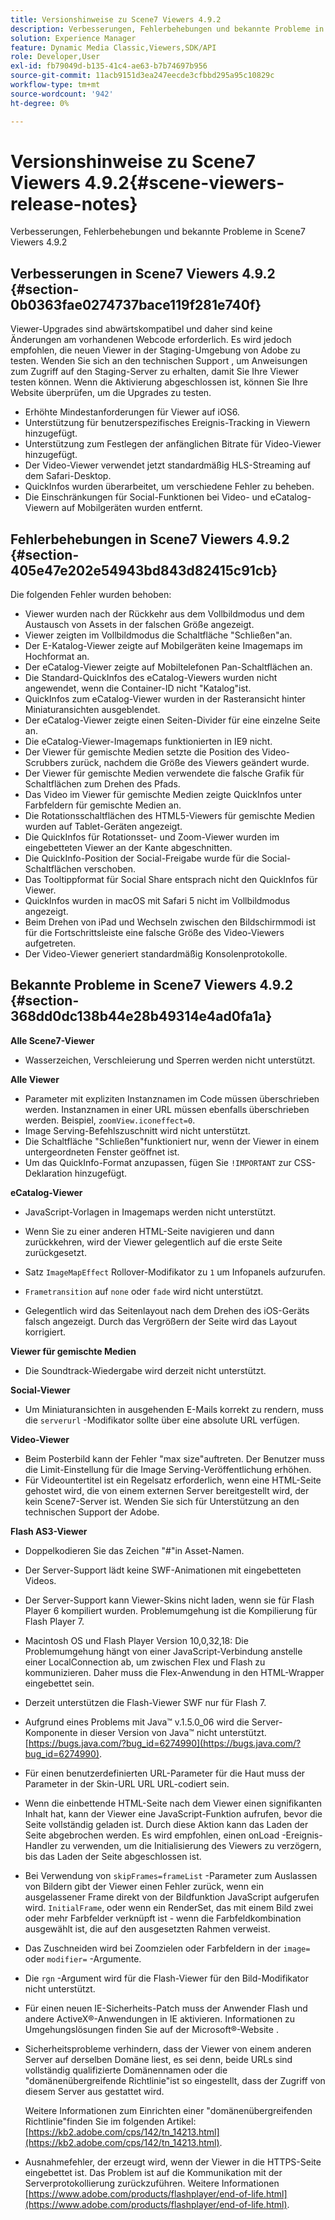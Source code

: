 ```yaml
---
title: Versionshinweise zu Scene7 Viewers 4.9.2
description: Verbesserungen, Fehlerbehebungen und bekannte Probleme in Scene7 Viewers 4.9.2
solution: Experience Manager
feature: Dynamic Media Classic,Viewers,SDK/API
role: Developer,User
exl-id: fb79049d-b135-41c4-ae63-b7b74697b956
source-git-commit: 11acb9151d3ea247eecde3cfbbd295a95c10829c
workflow-type: tm+mt
source-wordcount: '942'
ht-degree: 0%

---
```


# Versionshinweise zu Scene7 Viewers 4.9.2{#scene-viewers-release-notes}

Verbesserungen, Fehlerbehebungen und bekannte Probleme in Scene7 Viewers 4.9.2

## Verbesserungen in Scene7 Viewers 4.9.2 {#section-0b0363fae0274737bace119f281e740f}

Viewer-Upgrades sind abwärtskompatibel und daher sind keine Änderungen am vorhandenen Webcode erforderlich. Es wird jedoch empfohlen, die neuen Viewer in der Staging-Umgebung von Adobe zu testen. Wenden Sie sich an den technischen Support , um Anweisungen zum Zugriff auf den Staging-Server zu erhalten, damit Sie Ihre Viewer testen können. Wenn die Aktivierung abgeschlossen ist, können Sie Ihre Website überprüfen, um die Upgrades zu testen.

* Erhöhte Mindestanforderungen für Viewer auf iOS6.
* Unterstützung für benutzerspezifisches Ereignis-Tracking in Viewern hinzugefügt.
* Unterstützung zum Festlegen der anfänglichen Bitrate für Video-Viewer hinzugefügt.
* Der Video-Viewer verwendet jetzt standardmäßig HLS-Streaming auf dem Safari-Desktop.
* QuickInfos wurden überarbeitet, um verschiedene Fehler zu beheben.
* Die Einschränkungen für Social-Funktionen bei Video- und eCatalog-Viewern auf Mobilgeräten wurden entfernt.

## Fehlerbehebungen in Scene7 Viewers 4.9.2 {#section-405e47e202e54943bd843d82415c91cb}

Die folgenden Fehler wurden behoben:

* Viewer wurden nach der Rückkehr aus dem Vollbildmodus und dem Austausch von Assets in der falschen Größe angezeigt.
* Viewer zeigten im Vollbildmodus die Schaltfläche &quot;Schließen&quot;an.
* Der E-Katalog-Viewer zeigte auf Mobilgeräten keine Imagemaps im Hochformat an.
* Der eCatalog-Viewer zeigte auf Mobiltelefonen Pan-Schaltflächen an.
* Die Standard-QuickInfos des eCatalog-Viewers wurden nicht angewendet, wenn die Container-ID nicht &quot;Katalog&quot;ist.
* QuickInfos zum eCatalog-Viewer wurden in der Rasteransicht hinter Miniaturansichten ausgeblendet.
* Der eCatalog-Viewer zeigte einen Seiten-Divider für eine einzelne Seite an.
* Die eCatalog-Viewer-Imagemaps funktionierten in IE9 nicht.
* Der Viewer für gemischte Medien setzte die Position des Video-Scrubbers zurück, nachdem die Größe des Viewers geändert wurde.
* Der Viewer für gemischte Medien verwendete die falsche Grafik für Schaltflächen zum Drehen des Pfads.
* Das Video im Viewer für gemischte Medien zeigte QuickInfos unter Farbfeldern für gemischte Medien an.
* Die Rotationsschaltflächen des HTML5-Viewers für gemischte Medien wurden auf Tablet-Geräten angezeigt.
* Die QuickInfos für Rotationsset- und Zoom-Viewer wurden im eingebetteten Viewer an der Kante abgeschnitten.
* Die QuickInfo-Position der Social-Freigabe wurde für die Social-Schaltflächen verschoben.
* Das Tooltippformat für Social Share entsprach nicht den QuickInfos für Viewer.
* QuickInfos wurden in macOS mit Safari 5 nicht im Vollbildmodus angezeigt.
* Beim Drehen von iPad und Wechseln zwischen den Bildschirmmodi ist für die Fortschrittsleiste eine falsche Größe des Video-Viewers aufgetreten.
* Der Video-Viewer generiert standardmäßig Konsolenprotokolle.

## Bekannte Probleme in Scene7 Viewers 4.9.2 {#section-368dd0dc138b44e28b49314e4ad0fa1a}

**Alle Scene7-Viewer**

* Wasserzeichen, Verschleierung und Sperren werden nicht unterstützt.

**Alle Viewer**

* Parameter mit expliziten Instanznamen im Code müssen überschrieben werden. Instanznamen in einer URL müssen ebenfalls überschrieben werden. Beispiel, `zoomView.iconeffect=0`.
* Image Serving-Befehlszuschnitt wird nicht unterstützt.
* Die Schaltfläche &quot;Schließen&quot;funktioniert nur, wenn der Viewer in einem untergeordneten Fenster geöffnet ist.
* Um das QuickInfo-Format anzupassen, fügen Sie `!IMPORTANT` zur CSS-Deklaration hinzugefügt.

**eCatalog-Viewer**

* JavaScript-Vorlagen in Imagemaps werden nicht unterstützt.
* Wenn Sie zu einer anderen HTML-Seite navigieren und dann zurückkehren, wird der Viewer gelegentlich auf die erste Seite zurückgesetzt.
* Satz `ImageMapEffect` Rollover-Modifikator zu `1` um Infopanels aufzurufen.

* `Frametransition` auf `none` oder `fade` wird nicht unterstützt.

* Gelegentlich wird das Seitenlayout nach dem Drehen des iOS-Geräts falsch angezeigt. Durch das Vergrößern der Seite wird das Layout korrigiert.

**Viewer für gemischte Medien**

* Die Soundtrack-Wiedergabe wird derzeit nicht unterstützt.

**Social-Viewer**

* Um Miniaturansichten in ausgehenden E-Mails korrekt zu rendern, muss die `serverurl` -Modifikator sollte über eine absolute URL verfügen.

**Video-Viewer**

* Beim Posterbild kann der Fehler &quot;max size&quot;auftreten. Der Benutzer muss die Limit-Einstellung für die Image Serving-Veröffentlichung erhöhen.
* Für Videountertitel ist ein Regelsatz erforderlich, wenn eine HTML-Seite gehostet wird, die von einem externen Server bereitgestellt wird, der kein Scene7-Server ist. Wenden Sie sich für Unterstützung an den technischen Support der Adobe.

**Flash AS3-Viewer**

* Doppelkodieren Sie das Zeichen &quot;#&quot;in Asset-Namen.
* Der Server-Support lädt keine SWF-Animationen mit eingebetteten Videos.
* Der Server-Support kann Viewer-Skins nicht laden, wenn sie für Flash Player 6 kompiliert wurden. Problemumgehung ist die Kompilierung für Flash Player 7.
* Macintosh OS und Flash Player Version 10,0,32,18: Die Problemumgehung hängt von einer JavaScript-Verbindung anstelle einer LocalConnection ab, um zwischen Flex und Flash zu kommunizieren. Daher muss die Flex-Anwendung in den HTML-Wrapper eingebettet sein.
* Derzeit unterstützen die Flash-Viewer SWF nur für Flash 7.
* Aufgrund eines Problems mit Java™ v.1.5.0_06 wird die Server-Komponente in dieser Version von Java™ nicht unterstützt. [https://bugs.java.com/?bug_id=6274990](https://bugs.java.com/?bug_id=6274990).
* Für einen benutzerdefinierten URL-Parameter für die Haut muss der Parameter in der Skin-URL URL URL-codiert sein.
* Wenn die einbettende HTML-Seite nach dem Viewer einen signifikanten Inhalt hat, kann der Viewer eine JavaScript-Funktion aufrufen, bevor die Seite vollständig geladen ist. Durch diese Aktion kann das Laden der Seite abgebrochen werden. Es wird empfohlen, einen onLoad -Ereignis-Handler zu verwenden, um die Initialisierung des Viewers zu verzögern, bis das Laden der Seite abgeschlossen ist.
* Bei Verwendung von `skipFrames=frameList` -Parameter zum Auslassen von Bildern gibt der Viewer einen Fehler zurück, wenn ein ausgelassener Frame direkt von der Bildfunktion JavaScript aufgerufen wird. `InitialFrame`, oder wenn ein RenderSet, das mit einem Bild zwei oder mehr Farbfelder verknüpft ist - wenn die Farbfeldkombination ausgewählt ist, die auf den ausgesetzten Rahmen verweist.

* Das Zuschneiden wird bei Zoomzielen oder Farbfeldern in der `image=` oder `modifier=` -Argumente.

* Die `rgn` -Argument wird für die Flash-Viewer für den Bild-Modifikator nicht unterstützt.
* Für einen neuen IE-Sicherheits-Patch muss der Anwender Flash und andere ActiveX®-Anwendungen in IE aktivieren. Informationen zu Umgehungslösungen finden Sie auf der Microsoft®-Website .
* Sicherheitsprobleme verhindern, dass der Viewer von einem anderen Server auf derselben Domäne liest, es sei denn, beide URLs sind vollständig qualifizierte Domänennamen oder die &quot;domänenübergreifende Richtlinie&quot;ist so eingestellt, dass der Zugriff von diesem Server aus gestattet wird.


   Weitere Informationen zum Einrichten einer &quot;domänenübergreifenden Richtlinie&quot;finden Sie im folgenden Artikel: [https://kb2.adobe.com/cps/142/tn_14213.html](https://kb2.adobe.com/cps/142/tn_14213.html).

* Ausnahmefehler, der erzeugt wird, wenn der Viewer in die HTTPS-Seite eingebettet ist. Das Problem ist auf die Kommunikation mit der Serverprotokollierung zurückzuführen. Weitere Informationen [https://www.adobe.com/products/flashplayer/end-of-life.html](https://www.adobe.com/products/flashplayer/end-of-life.html).
